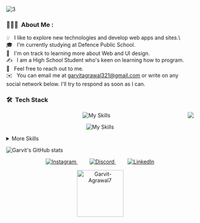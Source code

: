 ![3](https://github.com/Garvit-Agrawal7/Garvit-Agrawal7/assets/134291696/440aafe0-7cda-4fcd-a127-18e271dc7015)

### 👨🏻‍💻 &nbsp;About Me :

💡 &nbsp; I like to explore new technologies and develop web apps and sites.\  
🎓 &nbsp; I'm currently studying at Defence Public School.\
🌱 &nbsp; I'm on track to learning more about Web and UI design.\
✍️ &nbsp; I am a High School Student who's keen on learning how to program.\
💬 &nbsp; Feel free to reach out to me.\
✉️ &nbsp; You can email me at garvitagrawal321@gmail.com or write on any social network below. I'll try to respond as soon as I can.

### 🛠 &nbsp;Tech Stack
<img src="https://raw.githubusercontent.com/vitasha10/vitasha10/master/assets/Night-Coding.gif" align="right"/>

<p align="center">
  <img src="https://skillicons.dev/icons?i=js,python,java,c,react,nodejs,nextjs,express,jquery" alt="My Skills">
</p>


<p align="center">
  <img src="https://skillicons.dev/icons?i=flask,selenium,bootstrap,mysql,sqlite,MongoDB,html,css" alt="My Skills">
</p>




<details>
<summary>More Skills</summary>


![My Skills](https://skillicons.dev/icons?i=vscode,replit,git,github,heroku,powershell)


![PyCharm](https://img.shields.io/badge/PyCharm-000000.svg?style=for-the-badge&logo=PyCharm&logoColor=white)&nbsp;
![WebStorm](https://img.shields.io/badge/WebStorm-000000.svg?style=for-the-badge&logo=WebStorm&logoColor=white)&nbsp;
![CLion](https://img.shields.io/badge/CLion-000000.svg?style=for-the-badge&logo=CLion&logoColor=white)&nbsp;
![npm](https://img.shields.io/badge/npm-CB3837?style=for-the-badge&logo=npm&logoColor=white)


</details>

![Garvit's GitHub stats](https://github-readme-stats.vercel.app/api?username=garvit-agrawal7&show_icons=true&theme=transparent)


<p align="center">
  <a href="https://www.instagram.com/garvit_agrawal1" target="_blank">
    <img src="https://skillicons.dev/icons?i=instagram" alt="Instagram">
  </a>&nbsp;&nbsp;&nbsp;&nbsp;&nbsp;&nbsp;&nbsp;
  <a href="https://discord.com/users/garvit_agrawal7" target="_blank">
    <img src="https://skillicons.dev/icons?i=discord" alt="Discord">
  </a>&nbsp;&nbsp;&nbsp;&nbsp;&nbsp;&nbsp;&nbsp;
  <a href="https://www.linkedin.com/in/garvit-agrawal-628355291" target="_blank">
    <img src="https://skillicons.dev/icons?i=linkedin" alt="LinkedIn">
  </a>
</p>





<p align="center"> <img width="125px" src="https://komarev.com/ghpvc/?username=Garvit-Agrawal7&label=Profile%20visits&color=0e75b6&style=flat" alt="Garvit-Agrawal7" /> </p> 
